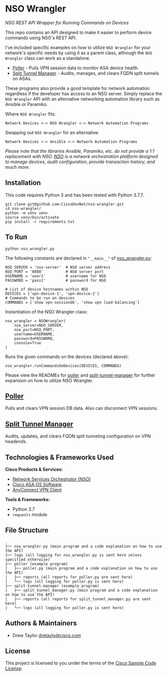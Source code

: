 # NSO Wrangler
*NSO REST API Wrapper for Running Commands on Devices*

This repo contains an API designed to make it easier to perform device commands using NSO's REST API.

I've included specific examples on how to utilize `NSO Wrangler` for your network's specific needs by using it as a parent class, although the `NSO Wrangler` class can work as a standalone.
- [Poller](./poller/) - Pulls VPN session data to monitor ASA device health.
- [Split Tunnel Manager](./split-tunnel-manager/) - Audits, manages, and clears FQDN split tunnels on ASAs.

These programs also provide a good template for network automation regardless if the developer has access to an NSO server. Simply replace the `NSO Wrangler` API with an alternative networking automation library such as Ansible or Paramiko.

Where `NSO Wrangler` fits:
```
Network Devices <-> NSO Wrangler <-> Network Automation Programs
```

Swapping out `NSO Wrangler` for an alternative:
```
Network Devices <-> Ansible <-> Network Automation Programs
```

*Please note that the libraries Ansible, Paramiko, etc. do not provide a 1:1 replacement with NSO. [NSO](https://developer.cisco.com/docs/nso/) is a network orchestration platform designed to manage devices, audit configuration, provide transaction history, and much more.*

## Installation
This code requires Python 3 and has been tested with Python 3.7.7.

```
git clone git@github.com:CiscoDevNet/nso-wrangler.git
cd nso-wrangler/
python -m venv venv
source venv/bin/activate
pip install -r requirements.txt
```

## To Run
```
python nso_wrangler.py
```

The following constants are declared in `"__main__"` of [nso_wrangler.py](./nso_wrangler.py):

```
NSO_SERVER = 'nso-server'  # NSO server address
NSO_PORT = '8888'          # NSO server port
USERNAME = 'user1'         # username for NSO
PASSWORD = 'pass1'         # password for NSO

# List of device hostnames within NSO
DEVICES = ['vpn-device-1', 'vpn-device-2']
# Commands to be run on devices
COMMANDS = ['show vpn-sessiondb', 'show vpn load-balancing']
```

Instantiation of the NSO Wrangler class:

```
nso_wrangler = NSOWrangler(
    nso_server=NSO_SERVER,
    nso_port=NSO_PORT,
    username=USERNAME,
    password=PASSWORD,
    console=True
)
```

Runs the given commands on the devices (declared above):

```
nso_wrangler.runCommandsOnDevices(DEVICES, COMMANDS)
```

Please view the READMEs for [poller](./poller/README.md) and [split-tunnel-manager](./split-tunnel-manager/README.md) for further expansion on how to utilize NSO Wrangler.

## [Poller](./poller/)
Pulls and clears VPN session DB data. Also can disconnect VPN sessions.

## [Split Tunnel Manager](./split-tunnel-manager/)
Audits, updates, and clears FQDN split tunneling configuration on VPN headends.

## Technologies & Frameworks Used

**Cisco Products & Services:**

- [Network Services Orchestrator (NSO)](https://developer.cisco.com/docs/nso/)
- [Cisco ASA OS Software](https://www.cisco.com/c/en/us/products/security/adaptive-security-appliance-asa-software/index.html)
- [AnyConnect VPN Client](https://www.cisco.com/c/en/us/products/security/anyconnect-secure-mobility-client/index.html)

**Tools & Frameworks:**

- Python 3.7
- `requests` module

## File Structure
```
.
├── nso_wrangler.py (main program and a code explanation on how to use the API)
├── logs (all logging for nso_wrangler.py is sent here unless specified otherwise)
├── poller (example program)
|   ├── poller.py (main program and a code explanation on how to use the API)
|   ├── reports (all reports for poller.py are sent here)
|   └── logs (all logging for poller.py is sent here)
├── split-tunnel-manager (example program)
|   ├── split_tunnel_manager.py (main program and a code explanation on how to use the API)
|   ├── reports (all reports for split_tunnel_manager.py are sent here)
|   └── logs (all logging for poller.py is sent here)
```

## Authors & Maintainers
- Drew Taylor <dretaylo@cisco.com>

## License
This project is licensed to you under the terms of the [Cisco Sample
Code License](./LICENSE).
